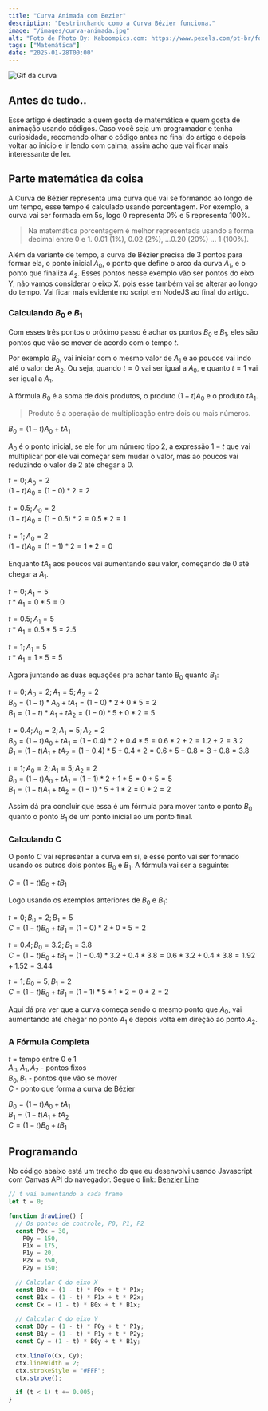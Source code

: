 ```yaml
---
title: "Curva Animada com Bezier"
description: "Destrinchando como a Curva Bézier funciona."
image: "/images/curva-animada.jpg"
alt: "Foto de Photo By: Kaboompics.com: https://www.pexels.com/pt-br/foto/matematica-educacao-instrucao-giz-6256066/"
tags: ["Matemática"]
date: "2025-01-28T00:00"
---
```


![Gif da curva](https://upload.wikimedia.org/wikipedia/commons/3/3d/B%C3%A9zier_2_big.gif)

## Antes de tudo..

Esse artigo é destinado a quem gosta de matemática e quem gosta de animação usando códigos. Caso você seja um programador e tenha curiosidade, recomendo olhar o código antes no final do artigo e depois voltar ao inicio e ir lendo com calma, assim acho que vai ficar mais interessante de ler.

## Parte matemática da coisa

A Curva de Bézier representa uma curva que vai se formando ao longo de um tempo, esse tempo é calculado usando porcentagem. Por exemplo, a curva vai ser formada em 5s, logo 0 representa 0% e 5 representa 100%.

> Na matemática porcentagem é melhor representada usando a forma decimal entre 0 e 1.
> 0.01 (1%), 0.02 (2%), ...0.20 (20%) ... 1 (100%).

Além da variante de tempo, a curva de Bézier precisa de 3 pontos para formar ela, o ponto inicial $A_0$, o ponto que define o arco da curva $A_1$, e o ponto que finaliza $A_2$. Esses pontos nesse exemplo vão ser pontos do eixo Y, não vamos considerar o eixo X. pois esse também vai se alterar ao longo do tempo. Vai ficar mais evidente no script em NodeJS ao final do artigo.

### Calculando $B_0$ e $B_1$

Com esses três pontos o próximo passo é achar os pontos $B_0$ e $B_1$, eles são pontos que vão se mover de acordo com o tempo $t$.

Por exemplo $B_0$, vai iniciar com o mesmo valor de $A_1$ e ao poucos vai indo até o valor de $A_2$. Ou seja, quando $t = 0$ vai ser igual a $A_0$, e quanto $t = 1$ vai ser igual a $A_1$.

A fórmula $B_0$ é a soma de dois produtos, o produto $(1 - t) A_{0}$ e o produto $tA_{1}$.

> Produto é a operação de multiplicação entre dois ou mais números.

$B_{0} = (1 - t) A_{0} + tA_{1}$

$A_0$ é o ponto inicial, se ele for um número tipo 2, a expressão $1 - t$ que vai multiplicar por ele vai começar sem mudar o valor, mas ao poucos vai reduzindo o valor de 2 até chegar a 0.

$t = 0; A_0 = 2$\
$(1 - t)A_0 = (1 - 0)*2 = 2$

$t = 0.5; A_0 = 2$\
$(1 - t)A_0 = (1 - 0.5)*2 = 0.5 * 2 = 1$

$t = 1; A_0 = 2$\
$(1 - t)A_0 = (1 - 1)*2 = 1 * 2 = 0$

Enquanto $tA_1$ aos poucos vai aumentando seu valor, começando de $0$ até chegar a $A_1$.

$t = 0; A_1 = 5$\
$t*A_1 = 0 * 5 = 0$

$t = 0.5; A_1 = 5$\
$t*A_1 = 0.5 * 5 = 2.5$

$t = 1; A_1 = 5$\
$t*A_1 = 1 * 5 = 5$

Agora juntando as duas equações pra achar tanto $B_0$ quanto $B_1$:

$t = 0; A_0 = 2; A_1 = 5; A_2 = 2$ \
$B_0 = (1 - t) * A_0 + tA_1 = (1 - 0) * 2 + 0 * 5  = 2$ \
$B_1 = (1 - t) * A_1 + tA_2 = (1 - 0) * 5 + 0 * 2 = 5$

$t = 0.4; A_0 = 2; A_1 = 5; A_2 = 2$ \
$B_0 = (1 - t) A_0 + tA_1 = (1 -0.4) * 2 + 0.4 * 5 = 0.6 * 2 + 2 = 1.2 + 2  = 3.2$ \
$B_1 = (1 - t) A_1 + tA_2 = (1 -0.4) * 5 + 0.4 * 2 = 0.6 * 5 + 0.8 = 3 + 0.8 = 3.8$

$t = 1; A_0 = 2; A_1 = 5; A_2 = 2$ \
$B_0 = (1 - t) A_0 + tA_1 = (1 - 1) * 2 + 1 * 5 = 0 + 5 = 5$ \
$B_1 = (1 - t) A_1 + tA_2 = (1 - 1) * 5 + 1 * 2 = 0 + 2 = 2$

Assim dá pra concluir que essa é um fórmula para mover tanto o ponto $B_0$ quanto o ponto $B_1$ de um ponto inicial ao um ponto final.

### Calculando C

O ponto $C$ vai representar a curva em si, e esse ponto vai ser formado usando os outros dois pontos $B_0$ e $B_1$. A fórmula vai ser a seguinte:

$C = (1 - t) B_{0} + tB_{1}$

Logo usando os exemplos anteriores de $B_0$ e $B_1$:

$t = 0; B_0 = 2; B_1 = 5$\
$C = (1 - t) B_{0} + tB_{1} = (1 - 0) * 2 + 0 * 5 = 2$

$t = 0.4; B_0 = 3.2; B_1 = 3.8$\
$C = (1 - t) B_{0} + tB_{1} = (1 - 0.4)*3.2 + 0.4 * 3.8 = 0.6 * 3.2 + 0.4 * 3.8 = 1.92 + 1.52 = 3.44$

$t = 1; B_0 = 5; B_1 = 2$\
$C = (1 - t) B_{0} + tB_{1} = (1 - 1) * 5 + 1 * 2 = 0 + 2 = 2$

Aqui dá pra ver que a curva começa sendo o mesmo ponto que $A_0$, vai aumentando até chegar no ponto $A_1$ e depois volta em direção ao ponto $A_2$.

### A Fórmula Completa

$t$ = tempo entre 0 e 1\
$A_{0}, A_{1}, A_{2}$ - pontos fixos\
$B_{0}, B_{1}$ - pontos que vão se mover\
$C$ - ponto que forma a curva de Bézier

$B_{0} = (1 - t) A_{0} + tA_{1}$\
$B_{1} = (1 - t) A_{1} + tA_{2}$\
$C = (1 - t) B_{0} + tB_{1}$

## Programando

No código abaixo está um trecho do que eu desenvolvi usando Javascript com Canvas API do navegador. Segue o link: [Benzier Line](https://codepen.io/dbasilioesp/pen/nbLWjP?editors=0010)

```js
// t vai aumentando a cada frame
let t = 0;

function drawLine() {
  // Os pontos de controle, P0, P1, P2
  const P0x = 30,
    P0y = 150,
    P1x = 175,
    P1y = 20,
    P2x = 350,
    P2y = 150;

  // Calcular C do eixo X
  const B0x = (1 - t) * P0x + t * P1x;
  const B1x = (1 - t) * P1x + t * P2x;
  const Cx = (1 - t) * B0x + t * B1x;

  // Calcular C do eixo Y
  const B0y = (1 - t) * P0y + t * P1y;
  const B1y = (1 - t) * P1y + t * P2y;
  const Cy = (1 - t) * B0y + t * B1y;

  ctx.lineTo(Cx, Cy);
  ctx.lineWidth = 2;
  ctx.strokeStyle = "#FFF";
  ctx.stroke();

  if (t < 1) t += 0.005;
}
```
